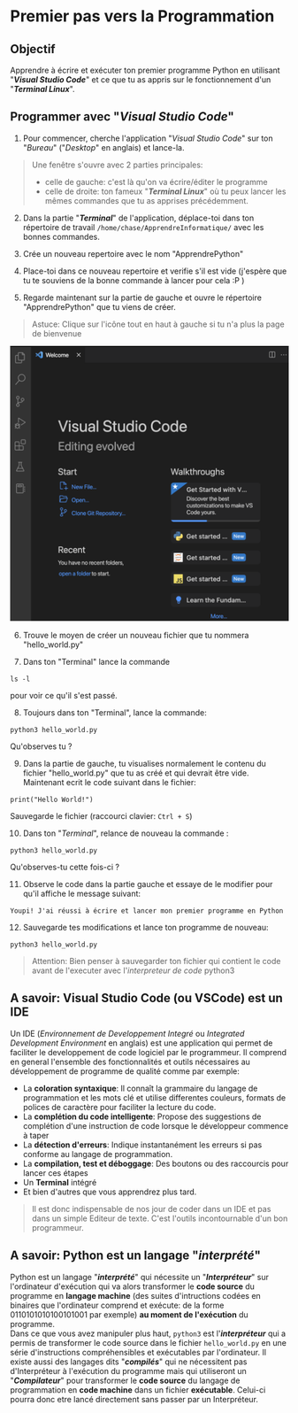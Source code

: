 # Premier pas vers la Programmation

## Objectif
Apprendre à écrire et exécuter ton premier programme Python en utilisant "***Visual Studio Code***" et ce que tu as appris sur le fonctionnement d'un "***Terminal Linux***".

## Programmer avec "*Visual Studio Code*"
1. Pour commencer, cherche l'application "*Visual Studio Code*" sur ton "*Bureau*" ("*Desktop*" en anglais) et lance-la.
> Une fenêtre s'ouvre avec 2 parties principales:
> - celle de gauche: c'est là qu'on va écrire/éditer le programme
> - celle de droite: ton fameux "***Terminal Linux***" où tu peux lancer les mêmes commandes que tu as apprises précédemment.

2. Dans la partie "***Terminal***" de l'application, déplace-toi dans ton répertoire de travail `/home/chase/ApprendreInformatique/` avec les bonnes commandes.

3. Crée un nouveau repertoire avec le nom "ApprendrePython"

4. Place-toi dans ce nouveau repertoire et verifie s'il est vide (j'espère que tu te souviens de la bonne commande à lancer pour cela :P )

5. Regarde maintenant sur la partie de gauche et ouvre le répertoire "ApprendrePython" que tu viens de créer.

> Astuce: Clique sur l'icône tout en haut à gauche si tu n'a plus la page de bienvenue

![VS Code - Ouvrir un répertoire](./Images/ouvrir_repertoire.png)

6. Trouve le moyen de créer un nouveau fichier que tu nommera "hello_world.py"

7. Dans ton "Terminal" lance la commande 
```
ls -l
``` 
pour voir ce qu'il s'est passé.

8. Toujours dans ton "Terminal", lance la commande:
 ```
 python3 hello_world.py
 ``` 
 Qu'observes tu ?

9. Dans la partie de gauche, tu visualises normalement le contenu du fichier "hello_world.py" que tu as créé et qui devrait être vide. Maintenant ecrit le code suivant dans le fichier:
```
print("Hello World!")
```
Sauvegarde le fichier (raccourci clavier: `Ctrl + S`)

10. Dans ton "*Terminal*", relance de nouveau la commande :
```
python3 hello_world.py
```  
Qu'observes-tu cette fois-ci ? 

11. Observe le code dans la partie gauche et essaye de le modifier pour qu'il affiche le message suivant:
```
Youpi! J'ai réussi à écrire et lancer mon premier programme en Python
```

12. Sauvegarde tes modifications et lance ton programme de nouveau:
```
python3 hello_world.py
```
> Attention: Bien penser à sauvegarder ton fichier qui contient le code avant de l'executer avec l'*interpreteur de code* python3

## A savoir: Visual Studio Code (ou VSCode) est un IDE
Un IDE (*Environnement de Developpement Integré* ou *Integrated Development Environment* en anglais) est une application qui permet de faciliter le developpement de code logiciel par le programmeur. 
Il comprend en general l'ensemble des fonctionnalités et outils nécessaires au développement de programme de qualité comme par exemple:
- La **coloration syntaxique**: Il connaît la grammaire du langage de programmation et les mots clé et utilise differentes couleurs, formats de polices de caractère pour faciliter la lecture du code.
- La **complétion du code intelligente**: Propose des suggestions de complétion d'une instruction de code lorsque le développeur commence à taper
- La **détection d'erreurs**: Indique instantanément les erreurs si pas conforme au langage de programmation.
- La **compilation, test et déboggage**: Des boutons ou des raccourcis pour lancer ces étapes
- Un **Terminal** intégré
- Et bien d'autres que vous apprendrez plus tard.

> Il est donc indispensable de nos jour de coder dans un IDE et pas dans un simple Editeur de texte. C'est l'outils incontournable d'un bon programmeur.

## A savoir: Python est un langage "***interprété***"
Python est un langage "***interprété***" qui nécessite un "***Interpréteur***" sur l'ordinateur d'exécution qui va alors transformer le **code source** du programme en **langage machine** (des suites d'intructions codées en binaires que l'ordinateur comprend et exécute: de la forme 0110101010100101001 par exemple) **au moment de l'exécution** du programme.  
Dans ce que vous avez manipuler plus haut, `python3` est l'***interpréteur*** qui a permis de transformer le code source dans le fichier `hello_world.py` en une série d'instructions compréhensibles et exécutables par l'ordinateur.
Il existe aussi des langages dits "***compilés***" qui ne nécessitent pas d'Interpréteur à l'exécution du programme mais qui utiliseront un "***Compilateur***" pour transformer le **code source** du langage de programmation en **code machine** dans un fichier **exécutable**. Celui-ci pourra donc etre lancé directement sans passer par un Interpréteur.      